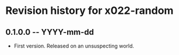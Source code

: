 # Revision history for x022-random

## 0.1.0.0 -- YYYY-mm-dd

* First version. Released on an unsuspecting world.
